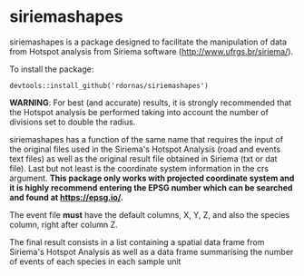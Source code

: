 # siriemashapes

siriemashapes is a package designed to facilitate the manipulation of data from Hotspot analysis from Siriema software (http://www.ufrgs.br/siriema/).

To install the package:

```
devtools::install_github('rdornas/siriemashapes')
```


**WARNING**: For best (and accurate) results, it is strongly recommended that the Hotspot analysis be performed taking into account the number of divisions set to double the radius.


siriemashapes has a function of the same name that requires the input of the original files used in the Siriema's Hotspot Analysis (road and events text files) as well as the original result file obtained in Siriema (txt or dat file). Last but not least is the coordinate system information in the crs argument. **This package only works with projected coordinate system and it is highly recommend entering the EPSG number which can be searched and found at https://epsg.io/.**

The event file **must** have the default columns, X, Y, Z, and also the species column, right after column Z.

The final result consists in a list containing a spatial data frame from Siriema's Hotspot Analysis as well as a data frame summarising the number of events of each species in each sample unit
